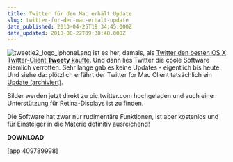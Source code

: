 ```yaml
---
title: Twitter für den Mac erhält Update
slug: twitter-fur-den-mac-erhalt-update
date_published: 2013-04-25T19:34:45.000Z
date_updated: 2018-08-22T09:38:48.000Z
---
```


![tweetie2_logo_iphone](//picdump.thafaker.de/2010/04/tweetie2_logo_iphone-150x150.jpg)Lang ist es her, damals, als [Twitter den besten OS X Twitter-Client **Tweety** kaufte](__GHOST_URL__/tweetie-2-heist-nun-twitter-3-und-steht-zum-laden-bereit/). Und dann lies Twitter die coole Software ziemlich verrotten. Sehr lange gab es keine Updates - eigentlich bis heute. Und siehe da: plötzlich erfährt der Twitter for Mac Client tatsächlich ein [Update (archiviert)](http://web.archive.org/web/20131220081337/https://itunes.apple.com/de/app/twitter/id409789998?mt=12).

Bilder werden jetzt direkt zu pic.twitter.com hochgeladen und auch eine Unterstützung für Retina-Displays ist zu finden.

Die Software hat zwar nur rudimentäre Funktionen, ist aber kostenlos und für Einsteiger in die Materie definitiv ausreichend!

**DOWNLOAD**

[app 409789998]
